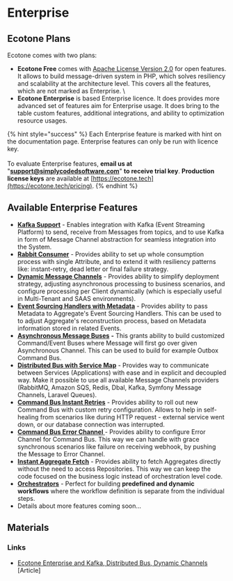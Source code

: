 # Enterprise

## Ecotone Plans

Ecotone comes with two plans:

* **Ecotone Free** comes with [Apache License Version 2.0](https://github.com/ecotoneframework/ecotone-dev/blob/main/LICENSE) for open features. It allows to build message-driven system in PHP, which solves resiliency and scalability at the architecture level. This covers all the features, which are not marked as Enterprise. \\
* **Ecotone Enterprise** is based Enterprise licence. It does provides more advanced set of features aim for Enterprise usage. It does bring to the table custom features, additional integrations, and ability to optimization resource usages.

{% hint style="success" %}
Each Enterprise feature is marked with hint on the documentation page. Enterprise features can only be run with licence key.\
\
To evaluate Enterprise features, **email us at** "**support@simplycodedsoftware.com**" **to receive trial key**. **Production license keys** are available at [https://ecotone.tech](https://ecotone.tech/pricing).
{% endhint %}

## Available Enterprise Features

* [**Kafka Support**](modules/kafka-support/) - Enables integration with Kafka (Event Streaming Platform) to send, receive from Messages from topics, and to use Kafka in form of Message Channel abstraction for seamless integration into the System.
* [**Rabbit Consumer**](modules/amqp-support-rabbitmq/rabbit-consumer.md) - Provides ability to set up whole consumption process with single Attribute, and to extend it with resiliency patterns like: instant-retry, dead letter or final failure strategy.
* [**Dynamic Message Channels**](modelling/asynchronous-handling/dynamic-message-channels.md) - Provides ability to simplify deployment strategy, adjusting asynchronous processing to business scenarios, and configure processing per Client dynamically (which is especially useful in Multi-Tenant and SAAS environments).
* [**Event Sourcing Handlers with Metadata**](modelling/event-sourcing/event-sourcing-introduction/working-with-metadata.md#enterprise-accessing-metadata-during-event-application) - Provides ability to pass Metadata to Aggregate's Event Sourcing Handlers. This can be used to to adjust Aggregate's reconstruction process, based on Metadata information stored in related Events.
* [**Asynchronous Message Buses**](modelling/asynchronous-handling/asynchronous-message-bus-gateways.md) **-** This grants ability to build customized Command/Event Buses where Message will first go over given Asynchronous Channel. This can be used to build for example Outbox Command Bus.
* [**Distributed Bus with Service Map**](modelling/microservices-php/distributed-bus/distributed-bus-with-service-map/) - Provides way to communicate between Services (Applications) with ease and in explicit and decoupled way. Make it possible to use all available Message Channels providers (RabbitMQ, Amazon SQS, Redis, Dbal, Kafka, Symfony Message Channels, Laravel Queues).
* [**Command Bus Instant Retries**](modelling/recovering-tracing-and-monitoring/resiliency/retries.md#customized-instant-retries) - Provides ability to roll out new Command Bus with custom retry configuration. Allows to help in self-healing from scenarios like during HTTP request - external service went down, or our database connection was interrupted.
* [**Command Bus Error Channel** ](modelling/recovering-tracing-and-monitoring/resiliency/error-channel-and-dead-letter/#command-bus-error-channel)- Provides ability to configure Error Channel for Command Bus. This way we can handle with grace synchronous scenarios like failure on receiving webhook, by pushing the Message to Error Channel.
* [**Instant Aggregate Fetch**](modelling/command-handling/repository/repository.md#instant-fetch-aggregate) - Provides ability to fetch Aggregates directly without the need to access Repositories. This way we can keep the code focused on the business logic instead of orchestration level code.
* [**Orchestrators**](modelling/business-workflows/orchestrators.md) -  Perfect for building **predefined and dynamic workflows** where the workflow definition is separate from the individual steps.
* Details about more features coming soon...

## Materials

### Links

* [Ecotone Enterprise and Kafka, Distributed Bus, Dynamic Channels](https://blog.ecotone.tech/ecotone-enterprise-kafka-distributed-bus-dynamic-channels-and-more-2/) \[Article]
